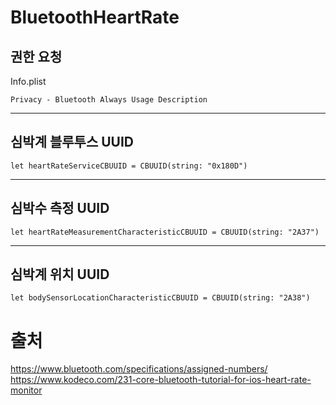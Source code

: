 # BluetoothHeartRate
## 권한 요청
Info.plist
~~~
Privacy - Bluetooth Always Usage Description
~~~
---

## 심박계 블루투스 UUID
~~~
let heartRateServiceCBUUID = CBUUID(string: "0x180D")
~~~
---
## 심박수 측정 UUID
~~~
let heartRateMeasurementCharacteristicCBUUID = CBUUID(string: "2A37")
~~~
---
## 심박계 위치 UUID
~~~
let bodySensorLocationCharacteristicCBUUID = CBUUID(string: "2A38")
~~~

# 출처
https://www.bluetooth.com/specifications/assigned-numbers/  
https://www.kodeco.com/231-core-bluetooth-tutorial-for-ios-heart-rate-monitor